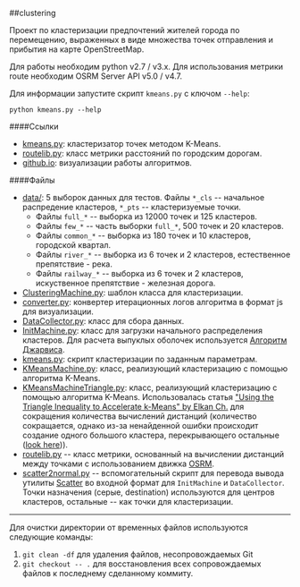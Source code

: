##clustering

Проект по кластеризации предпочтений жителей города по перемещению, выраженных в виде
множества точек отправления и прибытия на карте OpenStreetMap.

Для работы необходим python v2.7 / v3.x.
Для использования метрики route необходим OSRM Server API v5.0 / v4.7.

Для информации запустите скрипт `kmeans.py` с ключом `--help`:

    python kmeans.py --help

####Ссылки
- [kmeans.py](/kmeans.py): кластеризатор точек методом K-Means.
- [routelib.py](/routelib.py): класс метрики расстояний по городским дорогам.
- [github.io](http://vstu-cad-stuff.github.io/clustering/cluster): визуализации работы алгоритмов.

####Файлы
- [data/](/data/): 5 выборок данных для тестов. Файлы `*_cls` -- начальное распредение кластеров, `*_pts` -- кластеризуемые точки.
    + Файлы `full_*` -- выборка из 12000 точек и 125 кластеров.
    + Файлы `few_*` -- часть выборки `full_*`, 500 точек и 20 кластеров.
    + Файлы `common_*` -- выборка из 180 точек и 10 кластеров, городской квартал.
    + Файлы `river_*` -- выборка из 6 точек и 2 кластеров, естественное препятствие - река.
    + Файлы `railway_*` -- выборка из 6 точек и 2 кластеров, искуственное препятствие - железная дорога.
- [ClusteringMachine.py](/ClusteringMachine.py): шаблон класса для кластеризации.
- [converter.py](/converter.py): конвертер итерационных логов алгоритма в формат js для визуализации.
- [DataCollector.py](/DataCollector.py): класс для сбора данных.
- [InitMachine.py](/InitMachine.py): класс для загрузки начального распределения кластеров. Для расчета выпуклых оболочек используется [Алгоритм Джарвиса](https://ru.wikipedia.org/wiki/Алгоритм_Джарвиса).
- [kmeans.py](/kmeans.py): скрипт кластеризации по заданным параметрам.
- [KMeansMachine.py](/KMeansMachine.py): класс, реализующий кластеризацию с помощью алгоритма K-Means.
- [KMeansMachineTriangle.py](/KMeansMachineTriangle.py): класс, реализующий кластеризацию с помощью алгоритма K-Means. Использовалась статья ["Using the Triangle Inequality to Accelerate k-Means" by Elkan Ch.](http://cseweb.ucsd.edu/~elkan/kmeansicml03.pdf) для сокращения количества вычислений дистанций (количество сокращается, однако из-за ненайденной ошибки происходит создание одного большого кластера, перекрывающего остальные ([look here](http://vstu-cad-stuff.github.io/clustering/with_triangle/))).
- [routelib.py](/routelib.py) -- класс метрики, основанный на вычислении дистанций между точками с использованием движка [OSRM](https://github.com/Project-OSRM/osrm-backend/).
- [scatter2normal.py](/scatter2normal.py) -- вспомогательный скрипт для перевода вывода утилиты [Scatter](https://vstu-cad-stuff.github.io/scatter/) во входной формат для `InitMachine` и `DataCollector`. Точки назначения (серые, destination) используются для центров кластеров, остальные -- как точки для кластеризации.

----

Для очистки директории от временных файлов используются следующие команды:

1. `git clean -df` для удаления файлов, несопровождаемых Git
2. `git checkout -- .` для восстановления всех сопровождаемых файлов к последнему сделанному коммиту.
